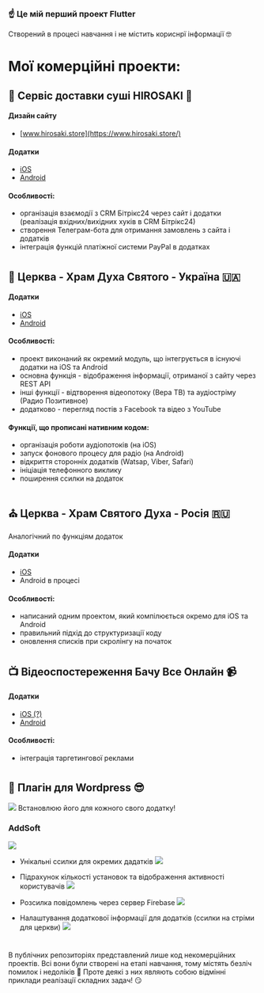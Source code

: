 ### ☝️ Це мій перший проект Flutter

Створений в процесі навчання і не містить кориснрї інформації 🤓

# Мої комерційні проекти:


## 🍣 Сервіс доставки суші HIROSAKI 🥢

#### Дизайн сайту 
- [www.hirosaki.store](https://www.hirosaki.store/)

#### Додатки 
- [iOS](https://apps.apple.com/ua/app/hirosaki-sushi/id1584069908?l=uk)
- [Android](https://play.google.com/store/apps/details?id=com.hirosaki.sushi_house_client_app)

#### Особливості:
- організація взаємодії з CRM Бітрікс24 через сайт і додатки (реалізація вхідних/вихідних хуків в CRM Бітрікс24)
- створення Телеграм-бота для отримання замовлень з сайта і додатків
- інтеграція функцій платіжної системи PayPal в додатках
#


## 💒 Церква - Храм Духа Святого - Україна 🇺🇦

#### Додатки
- [iOS](https://apps.apple.com/us/app/храм-духа-святого/id1560889162)
- [Android](https://play.google.com/store/apps/details?id=com.helpcenter24.org)

#### Особливості:
- проект виконаний як окремий модуль, що інтегрується в існуючі додатки на iOS та Android
- основна функція - відображення інформації, отриманої з сайту через REST API
- інші функції - відтворення відеопотоку (Вера ТВ) та аудіостріму (Радио Позитивное)
- додатково - перегляд постів з Facebook та відео з YouTube


#### Функції, що прописані нативним кодом:
- організація роботи аудіопотоків (на iOS)
- запуск фонового процесу для радіо (на Android)
- відкриття сторонніх додатків (Watsap, Viber, Safari)
- ініціація телефонного виклику
- поширення ссилки на додаток
#


## ⛪️ Церква - Храм Святого Духа - Росія 🇷🇺
Аналогічний по функціям додаток

#### Додатки
- [iOS](https://apps.apple.com/us/app/храм-святого-духа/id1609689625)
- Android в процесі


#### Особливості:
- написаний одним проектом, який компілюється окремо для iOS та Android
- правильний підхід до структуризації коду
- оновлення списків при скролінгу на початок
#


## 📺 Відеоспостереження Бачу Все Онлайн 📹

#### Додатки
- [iOS (?)](https://apps.apple.com/ua/app/button_bachu_vse/id649771422?l=uk)
- [Android](https://play.google.com/store/apps/details?id=com.online.button_bachu_vse)

#### Особливості:
- інтеграція таргетингової реклами
#


## 🧩 Плагін для Wordpress 😎
![](https://user-images.githubusercontent.com/87285957/179899130-c7b400e0-d2be-4599-b6af-709c5e0344b6.png) 
Встановлюю його для кожного свого додатку!
### AddSoft
![](https://user-images.githubusercontent.com/87285957/179900443-7e55d260-a0dd-4eeb-b909-01d54c922a03.png)

- Унікальні ссилки для окремих дадатків
![](https://user-images.githubusercontent.com/87285957/179900040-462eb35d-8343-4f0b-8a26-c7813e254c04.png)

- Підрахунок кількості установок та відображення активності користувачів 
![](https://user-images.githubusercontent.com/87285957/179900243-458bff56-064a-482b-a8dc-e769d43439d8.png)

- Розсилка повідомлень через сервер Firebase 
![](https://user-images.githubusercontent.com/87285957/179900617-4dbad00e-1964-47ce-985f-aeba0d933190.png)

- Налаштування додаткової інформації для додатків
(ссилки на стріми для церкви)
![](https://user-images.githubusercontent.com/87285957/179900867-77afcfce-9807-4b92-92dd-0590fb15f869.png)
#

В публічних репозиторіях представлений лише код некомерційних проектів. Всі вони були створені на етапі навчання, тому містять безліч помилок і недоліків 🤪 Проте деякі з них являють собою відмінні приклади реалізації складних задач! 😏
